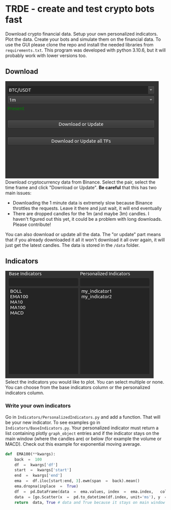 # TRDE - create and test crypto bots fast

Download crypto financial data. Setup your own personalized indicators. Plot the data. Create your bots and simulate them on the financial data.
To use the GUI please clone the repo and install the needed libraries from `requirements.txt`. This program was developed with python 3.10.6, but it will probably work with lower versions too.
## Download
![download](/images/download.png "Download")
Download cryptocurrency data from Binance. Select the pair, select the time frame and click "Download or Update". **Be careful** that this has two main issues:

 - Downloading the 1 minute data is extremely slow because Binance throttles the requests. Leave it there and just wait, it will end eventually
 - There are dropped candles for the 1m (and maybe 3m) candles. I haven't figured out this yet, it could be a problem with long downloads. Please contribute!

You can also download or update all the data. The "or update" part means that if you already downloaded it all it won't download it all over again, it will just get the latest candles. The data is stored in the `/data` folder.
## Indicators
![indicators](/images/indicators.png "Indicators")
Select the indicators you would like to plot. You can select multiple or none. You can choose from the base indicators column or the personalized indicators column.
### Write your own indicators
Go in `Indicators/PersonalizedIndicators.py` and add a function. That will be your new indicator. To see examples go in `Indicators/BaseIndicators.py`. Your personalized indicator must return a list containing plotly `graph_object` entries and if the indicator stays on the main window (where the candles are) or below (for example the volume or MACD). Check out this example for exponential moving average. 
```python
def  EMA100(**kwargs):
	back  =  100
	df  =  kwargs['df']
	start  =  kwargs['start']
	end  =  kwargs['end']
	ema  =  df.iloc[start:end, 3].ewm(span  =  back).mean()
	ema.dropna(inplace  =  True)
	df  =  pd.DataFrame(data  =  ema.values, index  =  ema.index, 	columns=['EMA100'])
	data  = [go.Scatter(x  =  pd.to_datetime(df.index, unit='ms'), y  =  df.iloc[:,0], opacity  =  0.8, line=dict(width=2), name  =  "EMA100")]
	return  data, True # data and True because it stays on main window
```

